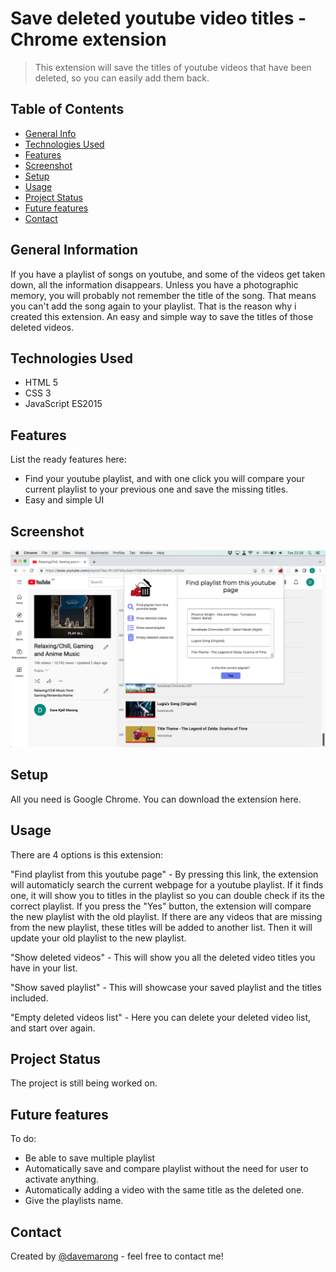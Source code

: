 # Save deleted youtube video titles - Chrome extension

> This extension will save the titles of youtube videos that have been deleted, so you can easily add them back.

<!-- > Live demo [_here_](https://www.example.com). If you have the project hosted somewhere, include the link here. -->

## Table of Contents

- [General Info](#general-information)
- [Technologies Used](#technologies-used)
- [Features](#features)
- [Screenshot](#screenshot)
- [Setup](#setup)
- [Usage](#usage)
- [Project Status](#project-status)
- [Future features](#feature-features)
- [Contact](#contact)

## General Information

If you have a playlist of songs on youtube, and some of the videos get taken down, all the information disappears. Unless you have a photographic memory, you will probably not remember the title of the song. That means you can't add the song again to your playlist. That is the reason why i created this extension. An easy and simple way to save the titles of those deleted videos.

## Technologies Used

- HTML 5
- CSS 3
- JavaScript ES2015

## Features

List the ready features here:

- Find your youtube playlist, and with one click you will compare your current playlist to your previous one and save the missing titles.
- Easy and simple UI

## Screenshot

![Example screenshot](./images/Youtube%20-%20Save%20deleted%20video%20titles.png)

## Setup

All you need is Google Chrome. You can download the extension here.

## Usage

There are 4 options is this extension:

"Find playlist from this youtube page" - By pressing this link, the extension will automaticly search the current webpage for a youtube playlist. If it finds one, it will show you to titles in the playlist so you can double check if its the correct playlist. If you press the "Yes" button, the extension will compare the new playlist with the old playlist. If there are any videos that are missing from the new playlist, these titles will be added to another list. Then it will update your old playlist to the new playlist.

"Show deleted videos" - This will show you all the deleted video titles you have in your list.

"Show saved playlist" - This will showcase your saved playlist and the titles included.

"Empty deleted videos list" - Here you can delete your deleted video list, and start over again.

## Project Status

The project is still being worked on.

## Future features

To do:

- Be able to save multiple playlist
- Automatically save and compare playlist without the need for user to activate anything.
- Automatically adding a video with the same title as the deleted one.
- Give the playlists name.

## Contact

Created by [@davemarong](https://www.codebydave.no/) - feel free to contact me!
